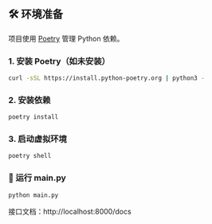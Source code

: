 ## 🛠️ 环境准备

项目使用 [Poetry](https://python-poetry.org/) 管理 Python 依赖。

### 1. 安装 Poetry（如未安装）

```bash
curl -sSL https://install.python-poetry.org | python3 -
```
### 2. 安装依赖
```bash
poetry install
```
### 3. 启动虚拟环境
```bash
poetry shell
```

### 🚀 运行 main.py
```bash
python main.py
```
接口文档：http://localhost:8000/docs